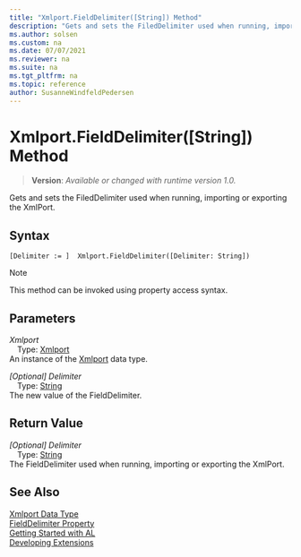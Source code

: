 ```yaml
---
title: "Xmlport.FieldDelimiter([String]) Method"
description: "Gets and sets the FiledDelimiter used when running, importing or exporting the XmlPort."
ms.author: solsen
ms.custom: na
ms.date: 07/07/2021
ms.reviewer: na
ms.suite: na
ms.tgt_pltfrm: na
ms.topic: reference
author: SusanneWindfeldPedersen
---
```

[//]: # (START>DO_NOT_EDIT)
[//]: # (IMPORTANT:Do not edit any of the content between here and the END>DO_NOT_EDIT.)
[//]: # (Any modifications should be made in the .xml files in the ModernDev repo.)
# Xmlport.FieldDelimiter([String]) Method
> **Version**: _Available or changed with runtime version 1.0._

Gets and sets the FiledDelimiter used when running, importing or exporting the XmlPort.


## Syntax
```AL
[Delimiter := ]  Xmlport.FieldDelimiter([Delimiter: String])
```
> [!NOTE]
> This method can be invoked using property access syntax.
## Parameters
*Xmlport*  
&emsp;Type: [Xmlport](xmlport-data-type.md)  
An instance of the [Xmlport](xmlport-data-type.md) data type.  

*[Optional] Delimiter*  
&emsp;Type: [String](/dynamics365/business-central/dev-itpro/developer/methods-auto/text/text-data-type)  
The new value of the FieldDelimiter.  


## Return Value
*[Optional] Delimiter*  
&emsp;Type: [String](/dynamics365/business-central/dev-itpro/developer/methods-auto/text/text-data-type)  
The FieldDelimiter used when running, importing or exporting the XmlPort.


[//]: # (IMPORTANT: END>DO_NOT_EDIT)
## See Also
[Xmlport Data Type](xmlport-data-type.md)  
[FieldDelimiter Property](../../properties/devenv-fielddelimiter-property.md)   
[Getting Started with AL](../../devenv-get-started.md)  
[Developing Extensions](../../devenv-dev-overview.md)
